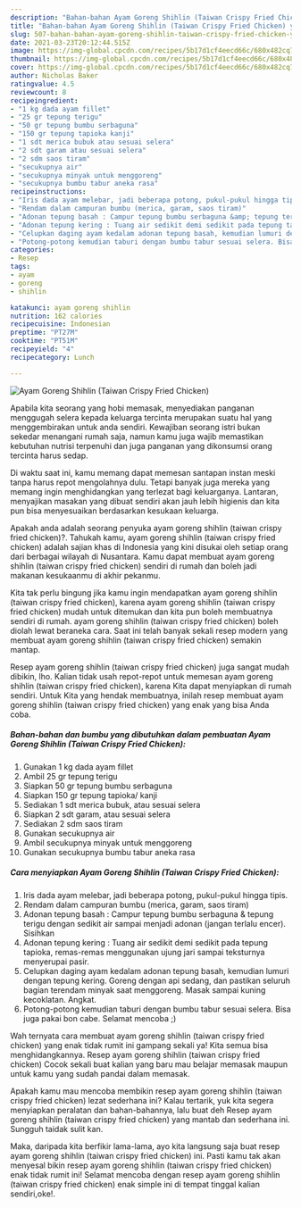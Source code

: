 ```yaml
---
description: "Bahan-bahan Ayam Goreng Shihlin (Taiwan Crispy Fried Chicken) yang nikmat Untuk Jualan"
title: "Bahan-bahan Ayam Goreng Shihlin (Taiwan Crispy Fried Chicken) yang nikmat Untuk Jualan"
slug: 507-bahan-bahan-ayam-goreng-shihlin-taiwan-crispy-fried-chicken-yang-nikmat-untuk-jualan
date: 2021-03-23T20:12:44.515Z
image: https://img-global.cpcdn.com/recipes/5b17d1cf4eecd66c/680x482cq70/ayam-goreng-shihlin-taiwan-crispy-fried-chicken-foto-resep-utama.jpg
thumbnail: https://img-global.cpcdn.com/recipes/5b17d1cf4eecd66c/680x482cq70/ayam-goreng-shihlin-taiwan-crispy-fried-chicken-foto-resep-utama.jpg
cover: https://img-global.cpcdn.com/recipes/5b17d1cf4eecd66c/680x482cq70/ayam-goreng-shihlin-taiwan-crispy-fried-chicken-foto-resep-utama.jpg
author: Nicholas Baker
ratingvalue: 4.5
reviewcount: 8
recipeingredient:
- "1 kg dada ayam fillet"
- "25 gr tepung terigu"
- "50 gr tepung bumbu serbaguna"
- "150 gr tepung tapioka kanji"
- "1 sdt merica bubuk atau sesuai selera"
- "2 sdt garam atau sesuai selera"
- "2 sdm saos tiram"
- "secukupnya air"
- "secukupnya minyak untuk menggoreng"
- "secukupnya bumbu tabur aneka rasa"
recipeinstructions:
- "Iris dada ayam melebar, jadi beberapa potong, pukul-pukul hingga tipis."
- "Rendam dalam campuran bumbu (merica, garam, saos tiram)"
- "Adonan tepung basah : Campur tepung bumbu serbaguna &amp; tepung terigu dengan sedikit air sampai menjadi adonan (jangan terlalu encer). Sisihkan"
- "Adonan tepung kering : Tuang air sedikit demi sedikit pada tepung tapioka, remas-remas menggunakan ujung jari sampai teksturnya menyerupai pasir."
- "Celupkan daging ayam kedalam adonan tepung basah, kemudian lumuri dengan tepung kering. Goreng dengan api sedang, dan pastikan seluruh bagian terendam minyak saat menggoreng. Masak sampai kuning kecoklatan. Angkat."
- "Potong-potong kemudian taburi dengan bumbu tabur sesuai selera. Bisa juga pakai bon cabe. Selamat mencoba ;)"
categories:
- Resep
tags:
- ayam
- goreng
- shihlin

katakunci: ayam goreng shihlin 
nutrition: 162 calories
recipecuisine: Indonesian
preptime: "PT27M"
cooktime: "PT51M"
recipeyield: "4"
recipecategory: Lunch

---
```



![Ayam Goreng Shihlin (Taiwan Crispy Fried Chicken)](https://img-global.cpcdn.com/recipes/5b17d1cf4eecd66c/680x482cq70/ayam-goreng-shihlin-taiwan-crispy-fried-chicken-foto-resep-utama.jpg)

Apabila kita seorang yang hobi memasak, menyediakan panganan menggugah selera kepada keluarga tercinta merupakan suatu hal yang menggembirakan untuk anda sendiri. Kewajiban seorang istri bukan sekedar menangani rumah saja, namun kamu juga wajib memastikan kebutuhan nutrisi terpenuhi dan juga panganan yang dikonsumsi orang tercinta harus sedap.

Di waktu  saat ini, kamu memang dapat memesan santapan instan meski tanpa harus repot mengolahnya dulu. Tetapi banyak juga mereka yang memang ingin menghidangkan yang terlezat bagi keluarganya. Lantaran, menyajikan masakan yang dibuat sendiri akan jauh lebih higienis dan kita pun bisa menyesuaikan berdasarkan kesukaan keluarga. 



Apakah anda adalah seorang penyuka ayam goreng shihlin (taiwan crispy fried chicken)?. Tahukah kamu, ayam goreng shihlin (taiwan crispy fried chicken) adalah sajian khas di Indonesia yang kini disukai oleh setiap orang dari berbagai wilayah di Nusantara. Kamu dapat membuat ayam goreng shihlin (taiwan crispy fried chicken) sendiri di rumah dan boleh jadi makanan kesukaanmu di akhir pekanmu.

Kita tak perlu bingung jika kamu ingin mendapatkan ayam goreng shihlin (taiwan crispy fried chicken), karena ayam goreng shihlin (taiwan crispy fried chicken) mudah untuk ditemukan dan kita pun boleh membuatnya sendiri di rumah. ayam goreng shihlin (taiwan crispy fried chicken) boleh diolah lewat beraneka cara. Saat ini telah banyak sekali resep modern yang membuat ayam goreng shihlin (taiwan crispy fried chicken) semakin mantap.

Resep ayam goreng shihlin (taiwan crispy fried chicken) juga sangat mudah dibikin, lho. Kalian tidak usah repot-repot untuk memesan ayam goreng shihlin (taiwan crispy fried chicken), karena Kita dapat menyiapkan di rumah sendiri. Untuk Kita yang hendak membuatnya, inilah resep membuat ayam goreng shihlin (taiwan crispy fried chicken) yang enak yang bisa Anda coba.

<!--inarticleads1-->

##### Bahan-bahan dan bumbu yang dibutuhkan dalam pembuatan Ayam Goreng Shihlin (Taiwan Crispy Fried Chicken):

1. Gunakan 1 kg dada ayam fillet
1. Ambil 25 gr tepung terigu
1. Siapkan 50 gr tepung bumbu serbaguna
1. Siapkan 150 gr tepung tapioka/ kanji
1. Sediakan 1 sdt merica bubuk, atau sesuai selera
1. Siapkan 2 sdt garam, atau sesuai selera
1. Sediakan 2 sdm saos tiram
1. Gunakan secukupnya air
1. Ambil secukupnya minyak untuk menggoreng
1. Gunakan secukupnya bumbu tabur aneka rasa




<!--inarticleads2-->

##### Cara menyiapkan Ayam Goreng Shihlin (Taiwan Crispy Fried Chicken):

1. Iris dada ayam melebar, jadi beberapa potong, pukul-pukul hingga tipis.
1. Rendam dalam campuran bumbu (merica, garam, saos tiram)
1. Adonan tepung basah : Campur tepung bumbu serbaguna &amp; tepung terigu dengan sedikit air sampai menjadi adonan (jangan terlalu encer). Sisihkan
1. Adonan tepung kering : Tuang air sedikit demi sedikit pada tepung tapioka, remas-remas menggunakan ujung jari sampai teksturnya menyerupai pasir.
1. Celupkan daging ayam kedalam adonan tepung basah, kemudian lumuri dengan tepung kering. Goreng dengan api sedang, dan pastikan seluruh bagian terendam minyak saat menggoreng. Masak sampai kuning kecoklatan. Angkat.
1. Potong-potong kemudian taburi dengan bumbu tabur sesuai selera. Bisa juga pakai bon cabe. Selamat mencoba ;)




Wah ternyata cara membuat ayam goreng shihlin (taiwan crispy fried chicken) yang enak tidak rumit ini gampang sekali ya! Kita semua bisa menghidangkannya. Resep ayam goreng shihlin (taiwan crispy fried chicken) Cocok sekali buat kalian yang baru mau belajar memasak maupun untuk kamu yang sudah pandai dalam memasak.

Apakah kamu mau mencoba membikin resep ayam goreng shihlin (taiwan crispy fried chicken) lezat sederhana ini? Kalau tertarik, yuk kita segera menyiapkan peralatan dan bahan-bahannya, lalu buat deh Resep ayam goreng shihlin (taiwan crispy fried chicken) yang mantab dan sederhana ini. Sungguh taidak sulit kan. 

Maka, daripada kita berfikir lama-lama, ayo kita langsung saja buat resep ayam goreng shihlin (taiwan crispy fried chicken) ini. Pasti kamu tak akan menyesal bikin resep ayam goreng shihlin (taiwan crispy fried chicken) enak tidak rumit ini! Selamat mencoba dengan resep ayam goreng shihlin (taiwan crispy fried chicken) enak simple ini di tempat tinggal kalian sendiri,oke!.

